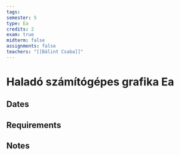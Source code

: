 ```yaml
---
tags: 
semester: 5
type: Ea
credits: 2
exam: true
midterm: false
assignments: false
teachers: "[[Bálint Csaba]]"
---
```

# Haladó számítógépes grafika Ea
## Dates
## Requirements
## Notes
